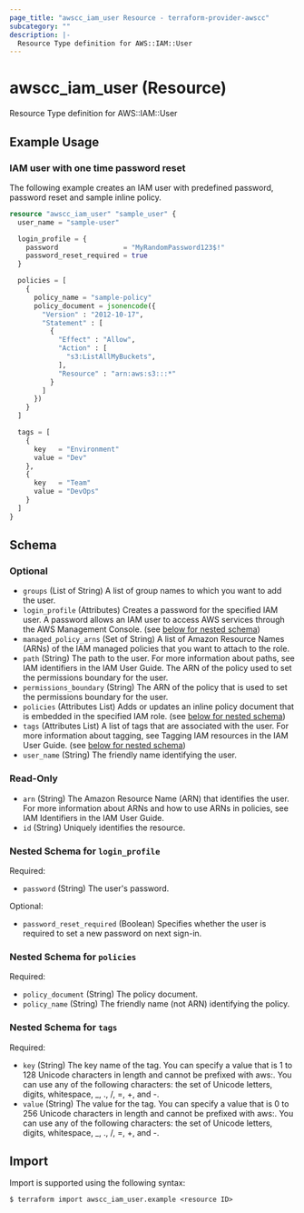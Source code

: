 ```yaml
---
page_title: "awscc_iam_user Resource - terraform-provider-awscc"
subcategory: ""
description: |-
  Resource Type definition for AWS::IAM::User
---
```


# awscc_iam_user (Resource)

Resource Type definition for AWS::IAM::User

## Example Usage

### IAM user with one time password reset

The following example creates an IAM user with predefined password, password reset and sample inline policy.

```terraform
resource "awscc_iam_user" "sample_user" {
  user_name = "sample-user"

  login_profile = {
    password                = "MyRandomPassword123$!"
    password_reset_required = true
  }

  policies = [
    {
      policy_name = "sample-policy"
      policy_document = jsonencode({
        "Version" : "2012-10-17",
        "Statement" : [
          {
            "Effect" : "Allow",
            "Action" : [
              "s3:ListAllMyBuckets",
            ],
            "Resource" : "arn:aws:s3:::*"
          }
        ]
      })
    }
  ]

  tags = [
    {
      key   = "Environment"
      value = "Dev"
    },
    {
      key   = "Team"
      value = "DevOps"
    }
  ]
}
```

<!-- schema generated by tfplugindocs -->
## Schema

### Optional

- `groups` (List of String) A list of group names to which you want to add the user.
- `login_profile` (Attributes) Creates a password for the specified IAM user. A password allows an IAM user to access AWS services through the AWS Management Console. (see [below for nested schema](#nestedatt--login_profile))
- `managed_policy_arns` (Set of String) A list of Amazon Resource Names (ARNs) of the IAM managed policies that you want to attach to the role.
- `path` (String) The path to the user. For more information about paths, see IAM identifiers in the IAM User Guide. The ARN of the policy used to set the permissions boundary for the user.
- `permissions_boundary` (String) The ARN of the policy that is used to set the permissions boundary for the user.
- `policies` (Attributes List) Adds or updates an inline policy document that is embedded in the specified IAM role. (see [below for nested schema](#nestedatt--policies))
- `tags` (Attributes List) A list of tags that are associated with the user. For more information about tagging, see Tagging IAM resources in the IAM User Guide. (see [below for nested schema](#nestedatt--tags))
- `user_name` (String) The friendly name identifying the user.

### Read-Only

- `arn` (String) The Amazon Resource Name (ARN) that identifies the user. For more information about ARNs and how to use ARNs in policies, see IAM Identifiers in the IAM User Guide.
- `id` (String) Uniquely identifies the resource.

<a id="nestedatt--login_profile"></a>
### Nested Schema for `login_profile`

Required:

- `password` (String) The user's password.

Optional:

- `password_reset_required` (Boolean) Specifies whether the user is required to set a new password on next sign-in.


<a id="nestedatt--policies"></a>
### Nested Schema for `policies`

Required:

- `policy_document` (String) The policy document.
- `policy_name` (String) The friendly name (not ARN) identifying the policy.


<a id="nestedatt--tags"></a>
### Nested Schema for `tags`

Required:

- `key` (String) The key name of the tag. You can specify a value that is 1 to 128 Unicode characters in length and cannot be prefixed with aws:. You can use any of the following characters: the set of Unicode letters, digits, whitespace, _, ., /, =, +, and -.
- `value` (String) The value for the tag. You can specify a value that is 0 to 256 Unicode characters in length and cannot be prefixed with aws:. You can use any of the following characters: the set of Unicode letters, digits, whitespace, _, ., /, =, +, and -.

## Import

Import is supported using the following syntax:

```shell
$ terraform import awscc_iam_user.example <resource ID>
```